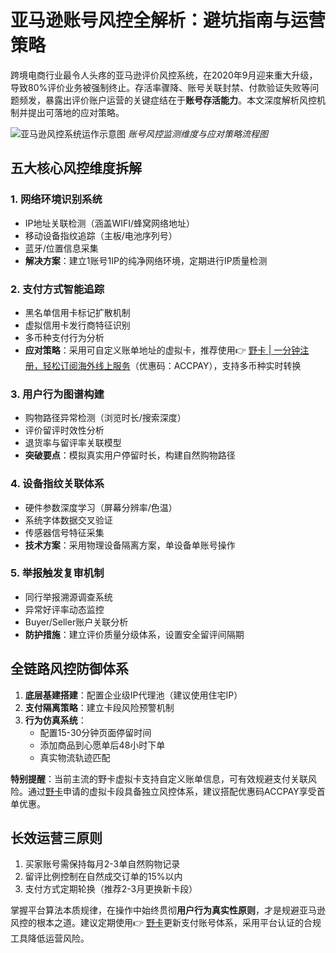 # 亚马逊账号风控全解析：避坑指南与运营策略

跨境电商行业最令人头疼的亚马逊评价风控系统，在2020年9月迎来重大升级，导致80%评价业务被强制终止。存活率骤降、账号关联封禁、付款验证失败等问题频发，暴露出评价账户运营的关键症结在于**账号存活能力**。本文深度解析风控机制并提出可落地的应对策略。

![亚马逊风控系统运作示意图](https://bbtdd.com/wp-content/uploads/img/5855770445664199.webp)
*账号风控监测维度与应对策略流程图*

## 五大核心风控维度拆解

### 1. 网络环境识别系统
- IP地址关联检测（涵盖WIFI/蜂窝网络地址）
- 移动设备指纹追踪（主板/电池序列号）
- 蓝牙/位置信息采集
- **解决方案**：建立1账号1IP的纯净网络环境，定期进行IP质量检测

### 2. 支付方式智能追踪
- 黑名单信用卡标记扩散机制
- 虚拟信用卡发行商特征识别
- 多币种支付行为分析
- **应对策略**：采用可自定义账单地址的虚拟卡，推荐使用👉 [野卡 | 一分钟注册，轻松订阅海外线上服务](https://bbtdd.com/yeka)（优惠码：ACCPAY），支持多币种实时转换

### 3. 用户行为图谱构建
- 购物路径异常检测（浏览时长/搜索深度）
- 评价留评时效性分析
- 退货率与留评率关联模型
- **突破要点**：模拟真实用户停留时长，构建自然购物路径

### 4. 设备指纹关联体系
- 硬件参数深度学习（屏幕分辨率/色温）
- 系统字体数据交叉验证
- 传感器信号特征采集
- **技术方案**：采用物理设备隔离方案，单设备单账号操作

### 5. 举报触发复审机制
- 同行举报溯源调查系统
- 异常好评率动态监控
- Buyer/Seller账户关联分析
- **防护措施**：建立评价质量分级体系，设置安全留评间隔期

## 全链路风控防御体系
1. **底层基建搭建**：配置企业级IP代理池（建议使用住宅IP）  
2. **支付隔离策略**：建立卡段风险预警机制  
3. **行为仿真系统**：  
   - 配置15-30分钟页面停留时间  
   - 添加商品到心愿单后48小时下单  
   - 真实物流轨迹匹配  

**特别提醒**：当前主流的野卡虚拟卡支持自定义账单信息，可有效规避支付关联风险。通过[野卡](https://bbtdd.com/yeka)申请的虚拟卡段具备独立风控体系，建议搭配优惠码ACCPAY享受首单优惠。

## 长效运营三原则
1. 买家账号需保持每月2-3单自然购物记录  
2. 留评比例控制在自然成交订单的15%以内  
3. 支付方式定期轮换（推荐2-3月更换新卡段）  

掌握平台算法本质规律，在操作中始终贯彻**用户行为真实性原则**，才是规避亚马逊风控的根本之道。建议定期使用👉 [野卡](https://bbtdd.com/yeka)更新支付账号体系，采用平台认证的合规工具降低运营风险。